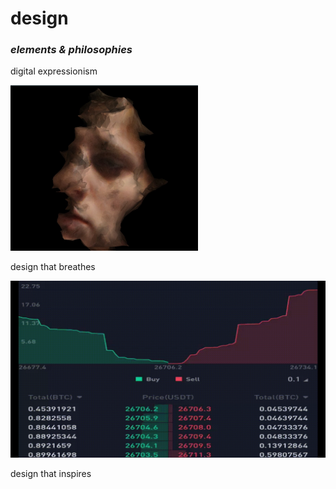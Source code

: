 # design
<h3><i>elements &amp; philosophies</h3></i>

digital expressionism


<img src="newrembrant.jpg" style="width:300px;">


design that breathes

<img src="orderbook.gif" style="width:600px;">

design that inspires
